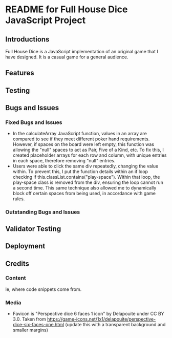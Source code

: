 # README for Full House Dice JavaScript Project

## Introductions
Full House Dice is a JavaScript implementation of an original game that I have designed. It is a casual game for a general audience.

## Features

## Testing

## Bugs and Issues

### Fixed Bugs and Issues
* In the calculateArray JavaScript function, values in an array are compared to see if they meet different poker hand requirements. However, if spaces on the board were left empty, this function was allowing the "null" spaces to act as Pair, Five of a Kind, etc. To fix this, I created placeholder arrays for each row and column, with unique entries in each space, therefore removing "null" entries.
* Users were able to click the same div repeatedly, changing the value within. To prevent this, I put the function details within an if loop checking if this.classList.contains("play-space"). Within that loop, the play-space class is removed from the div, ensuring the loop cannot run a second time. This same technique also allowed me to dynamically block off certain spaces from being used, in accordance with game rules.

### Outstanding Bugs and Issues

## Validator Testing

## Deployment

## Credits

### Content
Ie, where code snippets come from.

### Media
* Favicon is "Perspective dice 6 faces 1 icon" by Delapouite under CC BY 3.0. Taken from https://game-icons.net/1x1/delapouite/perspective-dice-six-faces-one.html (update this with a transparent background and smaller margins)